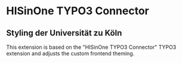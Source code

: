 # HISinOne TYPO3 Connector
## Styling der Universität zu Köln

This extension is based on the "HISinOne TYPO3 Connector" TYPO3 extension and adjusts the custom frontend theming.
